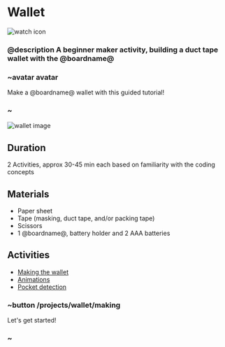 # Wallet

![watch icon](/static/mb/projects/wallet.png)

### @description A beginner maker activity, building a duct tape wallet with the @boardname@  

### ~avatar avatar

Make a @boardname@ wallet with this guided tutorial!

### ~

![wallet image](/static/mb/projects/wallet/wallet.jpg)

## Duration

2 Activities, approx 30-45 min each based on familiarity with the coding concepts

## Materials

* Paper sheet
* Tape (masking, duct tape, and/or packing tape)
* Scissors
* 1 @boardname@, battery holder and 2 AAA batteries

## Activities

* [Making the wallet](/projects/wallet/making)  
* [Animations](/projects/wallet/animations)  
* [Pocket detection](/projects/wallet/pocket-detection)  

### ~button /projects/wallet/making

Let's get started!

### ~
